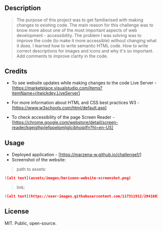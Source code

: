 # <Challenge1>


## Description

> The purpose of this project was to get familiarised with making changes to existing code. 
> The main reason for this challenge was to know more about one of the most important aspects of web development - accessibility.
> The problem I was solving was to improve the code (to make it more accessible) without changing what it does.
> I learned how to write semantic HTML code. How to write correct <alt> descriptions for images and icons and why it's so important. Add comments to improve clarity in the code.
 

## Credits


* To see website updates while making changes to the code
Live Server - [https://marketplace.visualstudio.com/items?itemName=ritwickdey.LiveServer]

* For more information about HTML and CSS best practices
W3 - [https://www.w3schools.com/html/default.asp]

* To check accessibility of the page
Screen Reader - [https://chrome.google.com/webstore/detail/screen-reader/kgejglhpjiefppelpmljglcjbhoiplfn?hl=en-US]


## Usage

* Deployed application - [https://marzena-w.github.io/challenge1/]
* Screenshot of the website:
> path to assets:
```md
![alt text](assets/images/heriseon-website-screenshot.png)
```

> link:
```md
![alt text](https://user-images.githubusercontent.com/117311912/204160173-3a9756f6-71df-4e24-a8ed-74b6a73a2250.png)
```


## License

MIT. Public, open-source.
